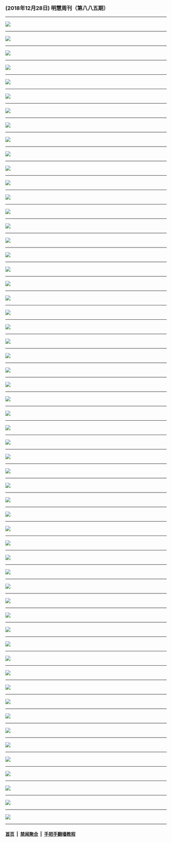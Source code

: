 ### (2018年12月28日) 明慧周刊（第八八五期） 

---

<img src="http://qikan.minghui.org/mhqkpage/qikanimage/2018/12/28/mhweekly885_read-online1.png"/><hr/>
<img src="http://qikan.minghui.org/mhqkpage/qikanimage/2018/12/28/mhweekly885_read-online2.png"/><hr/>
<img src="http://qikan.minghui.org/mhqkpage/qikanimage/2018/12/28/mhweekly885_read-online3.png"/><hr/>
<img src="http://qikan.minghui.org/mhqkpage/qikanimage/2018/12/28/mhweekly885_read-online4.png"/><hr/>
<img src="http://qikan.minghui.org/mhqkpage/qikanimage/2018/12/28/mhweekly885_read-online5.png"/><hr/>
<img src="http://qikan.minghui.org/mhqkpage/qikanimage/2018/12/28/mhweekly885_read-online6.png"/><hr/>
<img src="http://qikan.minghui.org/mhqkpage/qikanimage/2018/12/28/mhweekly885_read-online7.png"/><hr/>
<img src="http://qikan.minghui.org/mhqkpage/qikanimage/2018/12/28/mhweekly885_read-online8.png"/><hr/>
<img src="http://qikan.minghui.org/mhqkpage/qikanimage/2018/12/28/mhweekly885_read-online9.png"/><hr/>
<img src="http://qikan.minghui.org/mhqkpage/qikanimage/2018/12/28/mhweekly885_read-online10.png"/><hr/>
<img src="http://qikan.minghui.org/mhqkpage/qikanimage/2018/12/28/mhweekly885_read-online11.png"/><hr/>
<img src="http://qikan.minghui.org/mhqkpage/qikanimage/2018/12/28/mhweekly885_read-online12.png"/><hr/>
<img src="http://qikan.minghui.org/mhqkpage/qikanimage/2018/12/28/mhweekly885_read-online13.png"/><hr/>
<img src="http://qikan.minghui.org/mhqkpage/qikanimage/2018/12/28/mhweekly885_read-online14.png"/><hr/>
<img src="http://qikan.minghui.org/mhqkpage/qikanimage/2018/12/28/mhweekly885_read-online15.png"/><hr/>
<img src="http://qikan.minghui.org/mhqkpage/qikanimage/2018/12/28/mhweekly885_read-online16.png"/><hr/>
<img src="http://qikan.minghui.org/mhqkpage/qikanimage/2018/12/28/mhweekly885_read-online17.png"/><hr/>
<img src="http://qikan.minghui.org/mhqkpage/qikanimage/2018/12/28/mhweekly885_read-online18.png"/><hr/>
<img src="http://qikan.minghui.org/mhqkpage/qikanimage/2018/12/28/mhweekly885_read-online19.png"/><hr/>
<img src="http://qikan.minghui.org/mhqkpage/qikanimage/2018/12/28/mhweekly885_read-online20.png"/><hr/>
<img src="http://qikan.minghui.org/mhqkpage/qikanimage/2018/12/28/mhweekly885_read-online21.png"/><hr/>
<img src="http://qikan.minghui.org/mhqkpage/qikanimage/2018/12/28/mhweekly885_read-online22.png"/><hr/>
<img src="http://qikan.minghui.org/mhqkpage/qikanimage/2018/12/28/mhweekly885_read-online23.png"/><hr/>
<img src="http://qikan.minghui.org/mhqkpage/qikanimage/2018/12/28/mhweekly885_read-online24.png"/><hr/>
<img src="http://qikan.minghui.org/mhqkpage/qikanimage/2018/12/28/mhweekly885_read-online25.png"/><hr/>
<img src="http://qikan.minghui.org/mhqkpage/qikanimage/2018/12/28/mhweekly885_read-online26.png"/><hr/>
<img src="http://qikan.minghui.org/mhqkpage/qikanimage/2018/12/28/mhweekly885_read-online27.png"/><hr/>
<img src="http://qikan.minghui.org/mhqkpage/qikanimage/2018/12/28/mhweekly885_read-online28.png"/><hr/>
<img src="http://qikan.minghui.org/mhqkpage/qikanimage/2018/12/28/mhweekly885_read-online29.png"/><hr/>
<img src="http://qikan.minghui.org/mhqkpage/qikanimage/2018/12/28/mhweekly885_read-online30.png"/><hr/>
<img src="http://qikan.minghui.org/mhqkpage/qikanimage/2018/12/28/mhweekly885_read-online31.png"/><hr/>
<img src="http://qikan.minghui.org/mhqkpage/qikanimage/2018/12/28/mhweekly885_read-online32.png"/><hr/>
<img src="http://qikan.minghui.org/mhqkpage/qikanimage/2018/12/28/mhweekly885_read-online33.png"/><hr/>
<img src="http://qikan.minghui.org/mhqkpage/qikanimage/2018/12/28/mhweekly885_read-online34.png"/><hr/>
<img src="http://qikan.minghui.org/mhqkpage/qikanimage/2018/12/28/mhweekly885_read-online35.png"/><hr/>
<img src="http://qikan.minghui.org/mhqkpage/qikanimage/2018/12/28/mhweekly885_read-online36.png"/><hr/>
<img src="http://qikan.minghui.org/mhqkpage/qikanimage/2018/12/28/mhweekly885_read-online37.png"/><hr/>
<img src="http://qikan.minghui.org/mhqkpage/qikanimage/2018/12/28/mhweekly885_read-online38.png"/><hr/>
<img src="http://qikan.minghui.org/mhqkpage/qikanimage/2018/12/28/mhweekly885_read-online39.png"/><hr/>
<img src="http://qikan.minghui.org/mhqkpage/qikanimage/2018/12/28/mhweekly885_read-online40.png"/><hr/>
<img src="http://qikan.minghui.org/mhqkpage/qikanimage/2018/12/28/mhweekly885_read-online41.png"/><hr/>
<img src="http://qikan.minghui.org/mhqkpage/qikanimage/2018/12/28/mhweekly885_read-online42.png"/><hr/>
<img src="http://qikan.minghui.org/mhqkpage/qikanimage/2018/12/28/mhweekly885_read-online43.png"/><hr/>
<img src="http://qikan.minghui.org/mhqkpage/qikanimage/2018/12/28/mhweekly885_read-online44.png"/><hr/>
<img src="http://qikan.minghui.org/mhqkpage/qikanimage/2018/12/28/mhweekly885_read-online45.png"/><hr/>
<img src="http://qikan.minghui.org/mhqkpage/qikanimage/2018/12/28/mhweekly885_read-online46.png"/><hr/>
<img src="http://qikan.minghui.org/mhqkpage/qikanimage/2018/12/28/mhweekly885_read-online47.png"/><hr/>
<img src="http://qikan.minghui.org/mhqkpage/qikanimage/2018/12/28/mhweekly885_read-online48.png"/><hr/>
<img src="http://qikan.minghui.org/mhqkpage/qikanimage/2018/12/28/mhweekly885_read-online49.png"/><hr/>
<img src="http://qikan.minghui.org/mhqkpage/qikanimage/2018/12/28/mhweekly885_read-online50.png"/><hr/>
<img src="http://qikan.minghui.org/mhqkpage/qikanimage/2018/12/28/mhweekly885_read-online51.png"/><hr/>
<img src="http://qikan.minghui.org/mhqkpage/qikanimage/2018/12/28/mhweekly885_read-online52.png"/><hr/>
<img src="http://qikan.minghui.org/mhqkpage/qikanimage/2018/12/28/mhweekly885_read-online53.png"/><hr/>
<img src="http://qikan.minghui.org/mhqkpage/qikanimage/2018/12/28/mhweekly885_read-online54.png"/><hr/>
<img src="http://qikan.minghui.org/mhqkpage/qikanimage/2018/12/28/mhweekly885_read-online55.png"/><hr/>
<img src="http://qikan.minghui.org/mhqkpage/qikanimage/2018/12/28/mhweekly885_read-online56.png"/><hr/>


#### [首页](../../../..) &nbsp;|&nbsp; [禁闻聚合](https://github.com/gfw-breaker/banned-news) &nbsp;|&nbsp; [手把手翻墙教程](https://github.com/gfw-breaker/guides) 